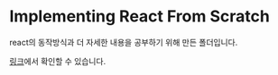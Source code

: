 # Implementing React From Scratch

react의 동작방식과 더 자세한 내용을 공부하기 위해 만든 폴더입니다.

[링크](https://www.rob.directory/blog/react-from-scratch)에서 확인할 수 있습니다.
